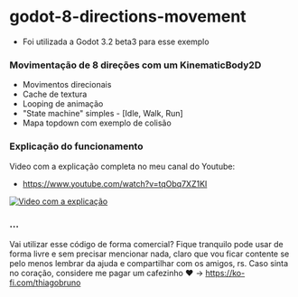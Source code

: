 # godot-8-directions-movement

- Foi utilizada a Godot 3.2 beta3 para esse exemplo

### Movimentação de 8 direções com um KinematicBody2D
- Movimentos direcionais
- Cache de textura
- Looping de animação
- "State machine" simples - [Idle, Walk, Run]
- Mapa topdown com exemplo de colisão

### Explicação do funcionamento
Video com a explicação completa no meu canal do Youtube: 
- https://www.youtube.com/watch?v=tqObq7XZ1KI

[![Video com a explicação](https://img.youtube.com/vi/tqObq7XZ1KI/0.jpg)](https://www.youtube.com/watch?v=tqObq7XZ1KI)

### ...
Vai utilizar esse código de forma comercial? Fique tranquilo pode usar de forma livre e sem precisar mencionar nada, claro que vou ficar contente se pelo menos lembrar da ajuda e compartilhar com os amigos, rs. Caso sinta no coração, considere me pagar um cafezinho :heart: -> https://ko-fi.com/thiagobruno


